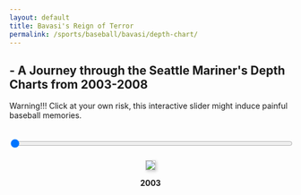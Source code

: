 ```yaml
---
layout: default
title: Bavasi's Reign of Terror 
permalink: /sports/baseball/bavasi/depth-chart/
---
```


## - A Journey through the Seattle Mariner's Depth Charts from 2003-2008

Warning!!! Click at your own risk, this interactive slider might induce painful baseball memories. 

<input type="range" min="0" max="5" value="0" id="yearSlider" style="width:100%; margin-top: 20px;">

<div id="depthChartContainer" style="text-align:center; margin-top:20px;">
  <img id="depthChartImage" 
       src="/assets/images/sports/baseball/bavasi/depth-chart/mariners_2003_depth_chart_final_final.png" 
       style="max-width:100%; border: 1px solid #ccc; box-shadow: 2px 2px 5px rgba(0,0,0,0.2);">
  <p id="yearLabel"><strong>2003</strong></p>
</div>

<script>
  const imageFilenames = [
    "mariners_2003_depth_chart_final_final.png",
    "mariners_2004_depth_chart_final.png",
    "mariners_2005_depth_chart_final_final.png",
    "mariners_2006_depth_chart_final.png",
    "mariners_2007_depth_chart_final.png",
    "mariners_2008_depth_chart_final.png"
  ];

  const yearLabels = ["2003", "2004", "2005", "2006", "2007", "2008"];

  const slider = document.getElementById("yearSlider");
  const image = document.getElementById("depthChartImage");
  const label = document.getElementById("yearLabel");

  slider.addEventListener("input", function() {
    const i = parseInt(this.value);
    const filename = imageFilenames[i];
    const year = yearLabels[i];
    image.src = `/assets/images/sports/baseball/bavasi/depth-chart/${filename}`;
    label.innerHTML = `<strong>${year}</strong>`;
  });
</script>
